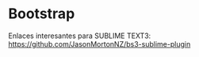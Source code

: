 # Bootstrap

Enlaces interesantes para SUBLIME TEXT3:
https://github.com/JasonMortonNZ/bs3-sublime-plugin
